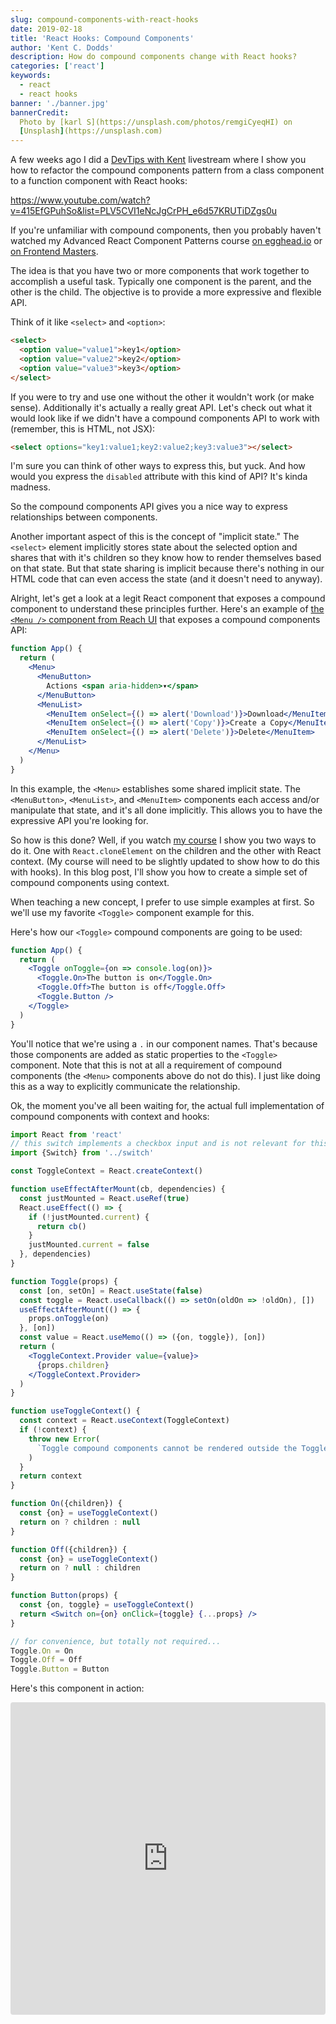 ```yaml
---
slug: compound-components-with-react-hooks
date: 2019-02-18
title: 'React Hooks: Compound Components'
author: 'Kent C. Dodds'
description: How do compound components change with React hooks?
categories: ['react']
keywords:
  - react
  - react hooks
banner: './banner.jpg'
bannerCredit:
  Photo by [karl S](https://unsplash.com/photos/remgiCyeqHI) on
  [Unsplash](https://unsplash.com)
---
```


A few weeks ago I did a [DevTips with Kent](https://kcd.im/devtips) livestream
where I show you how to refactor the compound components pattern from a class
component to a function component with React hooks:

https://www.youtube.com/watch?v=415EfGPuhSo&list=PLV5CVI1eNcJgCrPH_e6d57KRUTiDZgs0u

If you're unfamiliar with compound components, then you probably haven't watched
my Advanced React Component Patterns course
[on egghead.io](http://kcd.im/advanced-react) or
[on Frontend Masters](https://frontendmasters.com/courses/advanced-react-patterns/).

The idea is that you have two or more components that work together to
accomplish a useful task. Typically one component is the parent, and the other
is the child. The objective is to provide a more expressive and flexible API.

Think of it like `<select>` and `<option>`:

```html
<select>
  <option value="value1">key1</option>
  <option value="value2">key2</option>
  <option value="value3">key3</option>
</select>
```

If you were to try and use one without the other it wouldn't work (or make
sense). Additionally it's actually a really great API. Let's check out what it
would look like if we didn't have a compound components API to work with
(remember, this is HTML, not JSX):

```html
<select options="key1:value1;key2:value2;key3:value3"></select>
```

I'm sure you can think of other ways to express this, but yuck. And how would
you express the `disabled` attribute with this kind of API? It's kinda madness.

So the compound components API gives you a nice way to express relationships
between components.

Another important aspect of this is the concept of "implicit state." The
`<select>` element implicitly stores state about the selected option and shares
that with it's children so they know how to render themselves based on that
state. But that state sharing is implicit because there's nothing in our HTML
code that can even access the state (and it doesn't need to anyway).

Alright, let's get a look at a legit React component that exposes a compound
component to understand these principles further. Here's an example of
[the `<Menu />` component from Reach UI](https://ui.reach.tech/menu-button) that
exposes a compound components API:

```jsx
function App() {
  return (
    <Menu>
      <MenuButton>
        Actions <span aria-hidden>▾</span>
      </MenuButton>
      <MenuList>
        <MenuItem onSelect={() => alert('Download')}>Download</MenuItem>
        <MenuItem onSelect={() => alert('Copy')}>Create a Copy</MenuItem>
        <MenuItem onSelect={() => alert('Delete')}>Delete</MenuItem>
      </MenuList>
    </Menu>
  )
}
```

In this example, the `<Menu>` establishes some shared implicit state. The
`<MenuButton>`, `<MenuList>`, and `<MenuItem>` components each access and/or
manipulate that state, and it's all done implicitly. This allows you to have the
expressive API you're looking for.

So how is this done? Well, if you watch
[my course](https://kcd.im/advanced-react) I show you two ways to do it. One
with `React.cloneElement` on the children and the other with React context. (My
course will need to be slightly updated to show how to do this with hooks). In
this blog post, I'll show you how to create a simple set of compound components
using context.

When teaching a new concept, I prefer to use simple examples at first. So we'll
use my favorite `<Toggle>` component example for this.

Here's how our `<Toggle>` compound components are going to be used:

```jsx
function App() {
  return (
    <Toggle onToggle={on => console.log(on)}>
      <Toggle.On>The button is on</Toggle.On>
      <Toggle.Off>The button is off</Toggle.Off>
      <Toggle.Button />
    </Toggle>
  )
}
```

You'll notice that we're using a `.` in our component names. That's because
those components are added as static properties to the `<Toggle>` component.
Note that this is not at all a requirement of compound components (the `<Menu>`
components above do not do this). I just like doing this as a way to explicitly
communicate the relationship.

Ok, the moment you've all been waiting for, the actual full implementation of
compound components with context and hooks:

```jsx
import React from 'react'
// this switch implements a checkbox input and is not relevant for this example
import {Switch} from '../switch'

const ToggleContext = React.createContext()

function useEffectAfterMount(cb, dependencies) {
  const justMounted = React.useRef(true)
  React.useEffect(() => {
    if (!justMounted.current) {
      return cb()
    }
    justMounted.current = false
  }, dependencies)
}

function Toggle(props) {
  const [on, setOn] = React.useState(false)
  const toggle = React.useCallback(() => setOn(oldOn => !oldOn), [])
  useEffectAfterMount(() => {
    props.onToggle(on)
  }, [on])
  const value = React.useMemo(() => ({on, toggle}), [on])
  return (
    <ToggleContext.Provider value={value}>
      {props.children}
    </ToggleContext.Provider>
  )
}

function useToggleContext() {
  const context = React.useContext(ToggleContext)
  if (!context) {
    throw new Error(
      `Toggle compound components cannot be rendered outside the Toggle component`,
    )
  }
  return context
}

function On({children}) {
  const {on} = useToggleContext()
  return on ? children : null
}

function Off({children}) {
  const {on} = useToggleContext()
  return on ? null : children
}

function Button(props) {
  const {on, toggle} = useToggleContext()
  return <Switch on={on} onClick={toggle} {...props} />
}

// for convenience, but totally not required...
Toggle.On = On
Toggle.Off = Off
Toggle.Button = Button
```

Here's this component in action:

<iframe
  src="https://codesandbox.io/embed/9yp5p2z7yr"
  style="width:100%; height:500px; border:0; border-radius: 4px; overflow:hidden;"
  sandbox="allow-modals allow-forms allow-popups allow-scripts allow-same-origin"
/>

So the way this works is we create a context with React where we store the state
and a mechanism for updating the state. Then the `<Toggle>` component is
responsible for providing that context value to the rest of the react tree.

I'll walkthrough this implementation and explain the particulars in a future
update to my Advanced React Component Patterns course. So keep an eye out for
that!

I hope that helps you get some ideas of ways you can make your component APIs
more expressive and useful. Good luck!
